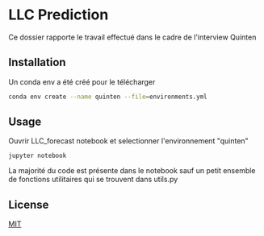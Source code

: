 # LLC Prediction 

Ce dossier rapporte le travail effectué dans le cadre de l'interview Quinten

## Installation

Un conda env a été créé pour le télécharger

```bash
conda env create --name quinten --file=environments.yml
```

## Usage
Ouvrir LLC_forecast notebook et selectionner l'environnement "quinten"

```
jupyter notebook

```

La majorité du code est présente dans le notebook sauf un petit ensemble de fonctions utilitaires qui se trouvent dans utils.py

## License
[MIT](https://choosealicense.com/licenses/mit/)
